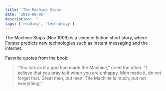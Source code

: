 ```yaml
---
title: 'The Machine Stops'
date: '2019-09-05'
description: ''
tags: ['reading', 'technology']
---
```


The Machine Stops (Nov 1909) is a science fiction short story, where Forster predicts new technologies such as instant messaging and the internet.

Favorite quotes from the book:

> “You talk as if a god had made the Machine," cried the other. "I believe that you pray to it when you are unhappy. Men made it, do not forget that. Great men, but men. The Machine is much, but not everything.”

